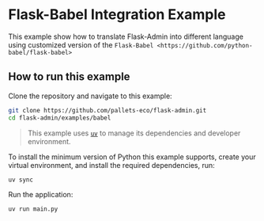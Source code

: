 # Flask-Babel Integration Example

This example show how to translate Flask-Admin into different language using customized version of the `Flask-Babel <https://github.com/python-babel/flask-babel>`

## How to run this example

Clone the repository and navigate to this example:

```bash
git clone https://github.com/pallets-eco/flask-admin.git
cd flask-admin/examples/babel
```

> This example uses [`uv`](https://docs.astral.sh/uv/) to manage its dependencies and developer environment.

To install the minimum version of Python this example supports, create your virtual environment, and install the required dependencies, run:

```bash
uv sync
```

Run the application:

```bash
uv run main.py
```
